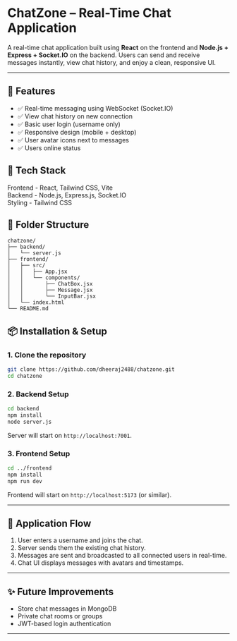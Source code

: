 
#  ChatZone – Real-Time Chat Application

A real-time chat application built using **React** on the frontend and **Node.js + Express + Socket.IO** on the backend. Users can send and receive messages instantly, view chat history, and enjoy a clean, responsive UI.

---

## 🚀 Features

- ✅ Real-time messaging using WebSocket (Socket.IO)
- ✅ View chat history on new connection
- ✅ Basic user login (username only)
- ✅ Responsive design (mobile + desktop)
- ✅ User avatar icons next to messages
- ✅ Users online status 



## 🧱 Tech Stack



 Frontend   -  React, Tailwind CSS, Vite           
 Backend   -  Node.js, Express.js, Socket.IO      
 Styling   -  Tailwind CSS                        



## 📁 Folder Structure

```
chatzone/
├── backend/
│   └── server.js               
├── frontend/
│   ├── src/
│   │   ├── App.jsx            
│   │   └── components/
│   │       ├── ChatBox.jsx     
│   │       ├── Message.jsx     
│   │       └── InputBar.jsx    
│   └── index.html
└── README.md
```



## 📦 Installation & Setup

### 1. Clone the repository

```bash
git clone https://github.com/dheeraj2488/chatzone.git
cd chatzone
```

### 2. Backend Setup

```bash
cd backend
npm install
node server.js
```

Server will start on `http://localhost:7001`.

### 3. Frontend Setup

```bash
cd ../frontend
npm install
npm run dev
```

Frontend will start on `http://localhost:5173` (or similar).

---

## 🔄 Application Flow

1. User enters a username and joins the chat.
2. Server sends them the existing chat history.
3. Messages are sent and broadcasted to all connected users in real-time.
4. Chat UI displays messages with avatars and timestamps.

---


## ✨ Future Improvements

-  Store chat messages in MongoDB
-  Private chat rooms or groups
-  JWT-based login authentication

---
